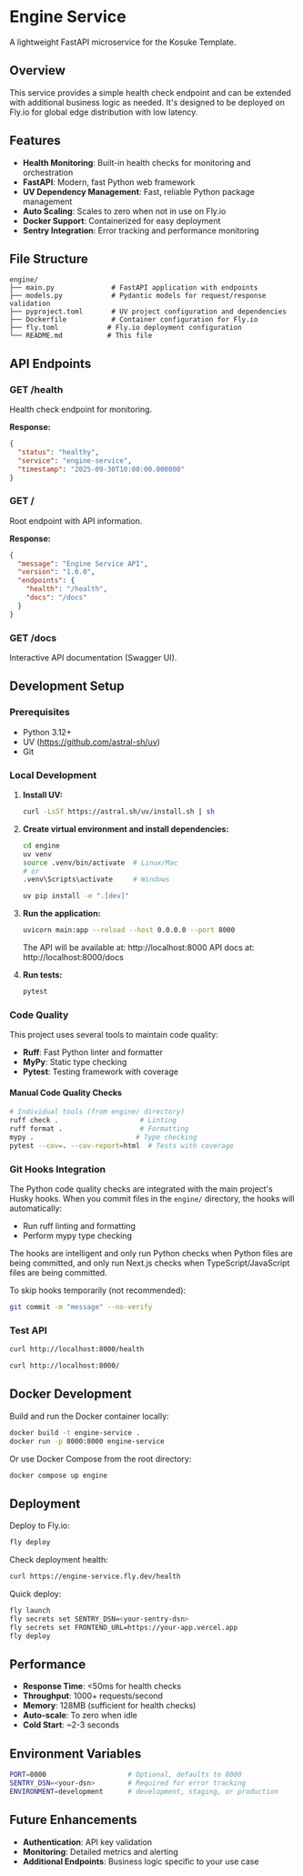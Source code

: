 # Engine Service

A lightweight FastAPI microservice for the Kosuke Template.

## Overview

This service provides a simple health check endpoint and can be extended with additional business logic as needed. It's designed to be deployed on Fly.io for global edge distribution with low latency.

## Features

- **Health Monitoring**: Built-in health checks for monitoring and orchestration
- **FastAPI**: Modern, fast Python web framework
- **UV Dependency Management**: Fast, reliable Python package management
- **Auto Scaling**: Scales to zero when not in use on Fly.io
- **Docker Support**: Containerized for easy deployment
- **Sentry Integration**: Error tracking and performance monitoring

## File Structure

```
engine/
├── main.py              # FastAPI application with endpoints
├── models.py            # Pydantic models for request/response validation
├── pyproject.toml       # UV project configuration and dependencies
├── Dockerfile           # Container configuration for Fly.io
├── fly.toml            # Fly.io deployment configuration
└── README.md           # This file
```

## API Endpoints

### GET /health

Health check endpoint for monitoring.

**Response:**

```json
{
  "status": "healthy",
  "service": "engine-service",
  "timestamp": "2025-09-30T10:00:00.000000"
}
```

### GET /

Root endpoint with API information.

**Response:**

```json
{
  "message": "Engine Service API",
  "version": "1.0.0",
  "endpoints": {
    "health": "/health",
    "docs": "/docs"
  }
}
```

### GET /docs

Interactive API documentation (Swagger UI).

## Development Setup

### Prerequisites

- Python 3.12+
- UV (https://github.com/astral-sh/uv)
- Git

### Local Development

1. **Install UV:**

   ```bash
   curl -LsSf https://astral.sh/uv/install.sh | sh
   ```

2. **Create virtual environment and install dependencies:**

   ```bash
   cd engine
   uv venv
   source .venv/bin/activate  # Linux/Mac
   # or
   .venv\Scripts\activate     # Windows

   uv pip install -e ".[dev]"
   ```

3. **Run the application:**

   ```bash
   uvicorn main:app --reload --host 0.0.0.0 --port 8000
   ```

   The API will be available at: http://localhost:8000
   API docs at: http://localhost:8000/docs

4. **Run tests:**
   ```bash
   pytest
   ```

### Code Quality

This project uses several tools to maintain code quality:

- **Ruff**: Fast Python linter and formatter
- **MyPy**: Static type checking
- **Pytest**: Testing framework with coverage

#### Manual Code Quality Checks

```bash
# Individual tools (from engine/ directory)
ruff check .                    # Linting
ruff format .                   # Formatting
mypy .                         # Type checking
pytest --cov=. --cov-report=html  # Tests with coverage
```

### Git Hooks Integration

The Python code quality checks are integrated with the main project's Husky hooks. When you commit files in the `engine/` directory, the hooks will automatically:

- Run ruff linting and formatting
- Perform mypy type checking

The hooks are intelligent and only run Python checks when Python files are being committed, and only run Next.js checks when TypeScript/JavaScript files are being committed.

To skip hooks temporarily (not recommended):

```bash
git commit -m "message" --no-verify
```

### Test API

```bash
curl http://localhost:8000/health

curl http://localhost:8000/
```

## Docker Development

Build and run the Docker container locally:

```bash
docker build -t engine-service .
docker run -p 8000:8000 engine-service
```

Or use Docker Compose from the root directory:

```bash
docker compose up engine
```

## Deployment

Deploy to Fly.io:

```bash
fly deploy
```

Check deployment health:

```bash
curl https://engine-service.fly.dev/health
```

Quick deploy:

```bash
fly launch
fly secrets set SENTRY_DSN=<your-sentry-dsn>
fly secrets set FRONTEND_URL=https://your-app.vercel.app
fly deploy
```

## Performance

- **Response Time**: <50ms for health checks
- **Throughput**: 1000+ requests/second
- **Memory**: 128MB (sufficient for health checks)
- **Auto-scale**: To zero when idle
- **Cold Start**: ~2-3 seconds

## Environment Variables

```bash
PORT=8000                    # Optional, defaults to 8000
SENTRY_DSN=<your-dsn>        # Required for error tracking
ENVIRONMENT=development      # development, staging, or production
```

## Future Enhancements

- **Authentication**: API key validation
- **Monitoring**: Detailed metrics and alerting
- **Additional Endpoints**: Business logic specific to your use case
